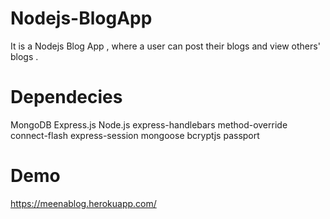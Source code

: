 
# Nodejs-BlogApp
It is a Nodejs Blog App , where a user can post their blogs and view others' blogs . 

# Dependecies 

MongoDB
Express.js
Node.js
express-handlebars
method-override
connect-flash
express-session
mongoose
bcryptjs
passport

# Demo

https://meenablog.herokuapp.com/
